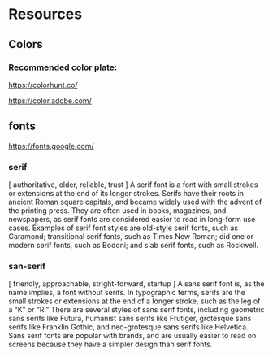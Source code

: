 # Resources

## Colors

### Recommended color plate:
https://colorhunt.co/

https://color.adobe.com/

## fonts
https://fonts.google.com/

### serif
[ authoritative, older, reliable, trust ]
A serif font is a font with small strokes or extensions at the end of its longer strokes. Serifs have their roots in ancient Roman square capitals, and became widely used with the advent of the printing press. They are often used in books, magazines, and newspapers, as serif fonts are considered easier to read in long-form use cases. Examples of serif font styles are old-style serif fonts, such as Garamond; transitional serif fonts, such as Times New Roman; did one or modern serif fonts, such as Bodoni; and slab serif fonts, such as Rockwell.

### san-serif
[ friendly, approachable, stright-forward, startup ]
A sans serif font is, as the name implies, a font without serifs. In typographic terms, serifs are the small strokes or extensions at the end of a longer stroke, such as the leg of a “K” or “R.” There are several styles of sans serif fonts, including geometric sans serifs like Futura, humanist sans serifs like Frutiger, grotesque sans serifs like Franklin Gothic, and neo-grotesque sans serifs like Helvetica. Sans serif fonts are popular with brands, and are usually easier to read on screens because they have a simpler design than serif fonts.

